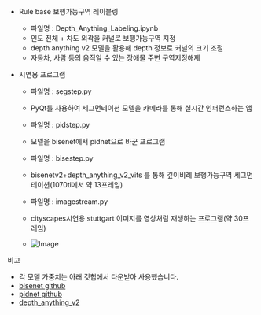 - Rule base 보행가능구역 레이블링
  - 파일명 : Depth_Anything_Labeling.ipynb
  - 인도 전체 + 차도 외곽을 커널로 보행가능구역 지정
  - depth anything v2 모델을 활용해 depth 정보로 커널의 크기 조절
  - 자동차, 사람 등의 움직일 수 있는 장애물 주변 구역지정해제
 
- 시연용 프로그램
  - 파일명 : segstep.py
  - PyQt를 사용하여 세그먼테이션 모델을 카메라를 통해 실시간 인퍼런스하는 앱

  - 파일명 : pidstep.py
  - 모델을 bisenet에서 pidnet으로 바꾼 프로그램
 
  - 파일명 : bisestep.py
  - bisenetv2+depth_anything_v2_vits 를 통해 깊이비례 보행가능구역 세그먼테이션(1070ti에서 약 13프레임)
 
  - 파일명 : imagestream.py
  - cityscapes시연용 stuttgart 이미지를 영상처럼 재생하는 프로그램(약 30프레임)
  - ![Image](https://github.com/user-attachments/assets/1fac894e-f38c-40b9-9d03-31256cbf916d)

비고
- 각 모델 가중치는 아래 깃헙에서 다운받아 사용했습니다.
- [bisenet github](https://github.com/CoinCheung/BiSeNet)
- [pidnet github](https://github.com/XuJiacong/PIDNet)
- [depth_anything_v2](https://github.com/DepthAnything/Depth-Anything-V2)
